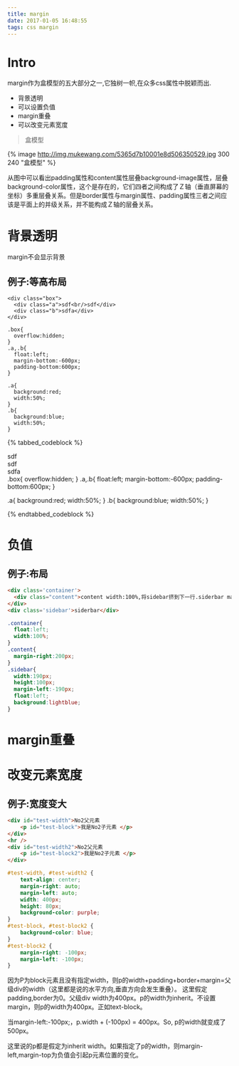 ```yaml
---
title: margin
date: 2017-01-05 16:48:55
tags: css margin
---
```


# Intro
margin作为盒模型的五大部分之一,它独树一帜,在众多css属性中脱颖而出.
* 背景透明
* 可以设置负值
* margin重叠
* 可以改变元素宽度


> 盒模型

{% image http://img.mukewang.com/5365d7b10001e8d506350529.jpg 300 240 "盒模型" %}

从图中可以看出padding属性和content属性层叠background-image属性，层叠background-color属性，这个是存在的，它们四者之间构成了Ｚ轴（垂直屏幕的坐标）多重层叠关系。但是border属性与margin属性、padding属性三者之间应该是平面上的并级关系，并不能构成Ｚ轴的层叠关系。



# 背景透明
margin不会显示背景

## 例子:等高布局

```html+
<div class="box">
  <div class="a">sdf<br/>sdf</div>
  <div class="b">sdfa</div>
</div>
```
```css+
.box{
  overflow:hidden;
}
.a,.b{
  float:left;
  margin-bottom:-600px;
  padding-bottom:600px;
}

.a{
  background:red;
  width:50%;
}
.b{
  background:blue;
  width:50%;
}
```



{% tabbed_codeblock %}
  <!-- tab html -->
<div class="box">
  <div class="a">sdf<br/>sdf</div>
  <div class="b">sdfa</div>
</div>
  <!-- endtab -->
  <!-- tab css -->
.box{
  overflow:hidden;
}
.a,.b{
  float:left;
  margin-bottom:-600px;
  padding-bottom:600px;
}

.a{
  background:red;
  width:50%;
}
.b{
  background:blue;
  width:50%;
}
  <!-- endtab -->
{% endtabbed_codeblock %}
# 负值
## 例子:布局
```html
<div class='container'>
  <div class="content">content width:100%,将sidebar挤到下一行.siderbar margin-left取负值,将移动到上一行</div>
</div>
<div class='sidebar'>siderbar</div>
```
```css
.container{
  float:left;
  width:100%;
}
.content{
  margin-right:200px;
}
.sidebar{
  width:190px;
  height:100px;
  margin-left:-190px;
  float:left;
  background:lightblue;
}

```
# margin重叠
## 

# 改变元素宽度
## 例子:宽度变大
```html
<div id="test-width">No2父元素
    <p id="test-block">我是No2子元素 </p>
</div>
<hr />
<div id="test-width2">No2父元素
    <p id="test-block2">我是No2子元素 </p>
</div>
```
```css
#test-width, #test-width2 {
    text-align: center;
    margin-right: auto;
    margin-left: auto;
    width: 400px;
    height: 80px;
    background-color: purple;
}
#test-block, #test-block2 {
    background-color: blue;
}
#test-block2 {
    margin-right: -100px;
    margin-left: -100px;
}

```
因为P为block元素且没有指定width，则p的width+padding+border+margin=父级div的width（这里都是说的水平方向,垂直方向会发生重叠）。
这里假定padding,border为0。父级div width为400px。p的width为inherit。不设置margin，则p的width为400px。正如text-block。

当margin-left:-100px;，p.width + (-100px) = 400px。So, p的width就变成了500px。

这里说的p都是假定为inherit width。如果指定了p的width，则margin-left,margin-top为负值会引起p元素位置的变化。
